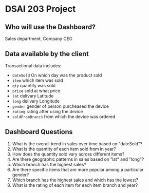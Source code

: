 # DSAI 203 Project
## Who will use the Dashboard?
Sales department, Company CEO
## Data available by the client
Transactional data includes: 
- `dateSold` On which day was the product sold
- `item` which item was sold
- `qty` quantity was sold
- `price` sold at what price
- `lat` delivary Latitude
- `long` delivary Longitude
- `gender` gender of person purcheased the device
- `rating` rating after using the device
- `soldFromBranch` from which the device was ordered


## Dashboard Questions
1. What is the overall trend in sales over time based on "dateSold"?
2. What is the quantity of each item sold from in year?
3. How does the quantity sold vary across different items?
4. Are there geographic patterns in sales based on "lat" and "long"?
5. Which branch has the highest sales?
6. Are there specific items that are more popular among a particular gender? 
7. Which branch has the highest sales and which has the lowest?
8. What is the rating of each item for each item branch and year?